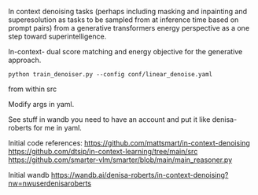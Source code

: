 In context denoising tasks (perhaps including masking and inpainting and superesolution as tasks to be sampled from at inference time based on prompt pairs) from a generative transformers energy perspective as a one step toward superintelligence.

In-context- dual score matching and energy objective for the generative approach.


```
python train_denoiser.py --config conf/linear_denoise.yaml
```
from within src

Modify args in yaml.

See stuff in wandb you need to have an account and put it like denisa-roberts for me in yaml.

Initial code references:
https://github.com/mattsmart/in-context-denoising
https://github.com/dtsip/in-context-learning/tree/main/src
https://github.com/smarter-vlm/smarter/blob/main/main_reasoner.py

Initial wandb
https://wandb.ai/denisa-roberts/in-context-denoising?nw=nwuserdenisaroberts